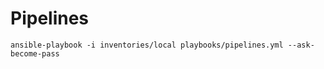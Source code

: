 # Pipelines

```
ansible-playbook -i inventories/local playbooks/pipelines.yml --ask-become-pass
```
